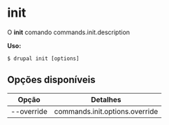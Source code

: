 # init
O **init** comando commands.init.description

**Uso:**
```
$ drupal init [options] 
```

## Opções disponíveis
Opção | Detalhes
-------|-------------
--override | commands.init.options.override
